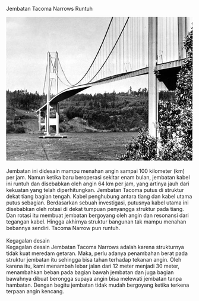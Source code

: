 Jembatan Tacoma Narrows Runtuh<br>

![Jembatan Tacoma Narrows](tacoma_Narrows_bridge_2.jpg)

Jembatan ini didesain mampu menahan angin sampai 100 kilometer (km) per jam. Namun ketika baru beroperasi sekitar enam bulan, jembatan kabel ini runtuh dan disebabkan oleh angin 64 km per jam, yang artinya jauh dari kekuatan yang telah diperhitungkan. Jembatan Tacoma putus di struktur dekat tiang bagian tengah. Kabel penghubung antara tiang dan kabel utama putus sebagian. Berdasarkan sebuah investigasi, putusnya kabel utama ini disebabkan oleh rotasi di dekat tumpuan penyangga struktur pada tiang. Dan rotasi itu membuat jembatan bergoyang oleh angin dan resonansi dari tegangan kabel. Hingga akhirnya struktur bangunan tak mampu menahan bebannya sendiri. Tacoma Narrow pun runtuh.<br><br>
Kegagalan desain<br>
Kegagalan desain Jembatan Tacoma Narrows adalah karena strukturnya tidak kuat meredam getaran. Maka, perlu adanya penambahan berat pada struktur jembatan itu sehingga bisa tahan terhadap tekanan angin. Oleh karena itu, kami menambah lebar jalan dari 12 meter menjadi 30 meter, menambahkan beban pada bagian bawah jembatan dan juga bagian bawahnya dibuat berongga supaya angin bisa melewati jembatan tanpa hambatan. Dengan begitu jembatan tidak mudah bergoyang ketika terkena terpaan angin kencang.
